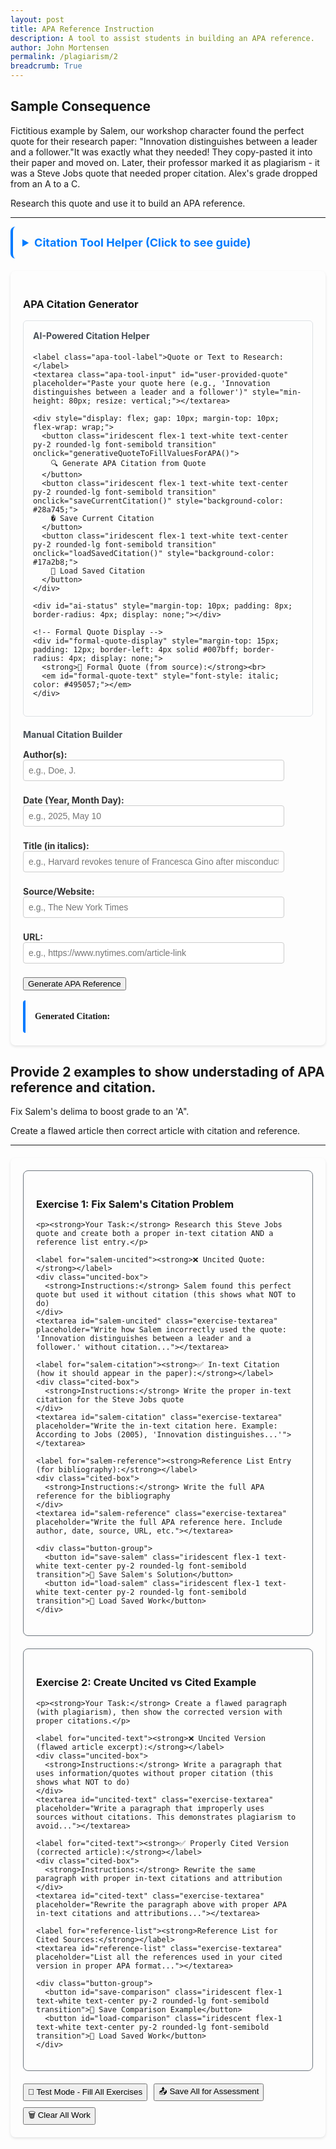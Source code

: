 ```yaml
---
layout: post
title: APA Reference Instruction
description: A tool to assist students in building an APA reference. 
author: John Mortensen
permalink: /plagiarism/2
breadcrumb: True
---
```


## Sample Consequence

Fictitious example by Salem, our workshop character found the perfect quote for their research paper: "Innovation distinguishes between a leader and a follower."It was exactly what they needed! They copy-pasted it into their paper and moved on. Later, their professor marked it as plagiarism - it was a Steve Jobs quote that needed proper citation. Alex's grade dropped from an A to a C.

Research this quote and use it to build an APA reference.

---

<style>
  /* File-specific styles only - iridescent styles moved to _sass/open-coding/elements/buttons/iridescent.scss */
  .apa-tool-label {
    display: block;
    margin-top: 8px;
    font-weight: bold;
    color: #333;
  }
  .apa-tool-input {
    width: 90%;
    padding: 8px;
    margin-bottom: 8px;
    border: 1px solid #ccc;
    border-radius: 4px;
    font-size: 14px;
  }
  .apa-tool-output {
    margin-top: 16px;
    border-left: 4px solid #007bff;
    padding: 15px;
    font-family: 'Times New Roman', serif;
    line-height: 1.6;
    border-radius: 4px;
  }
  .citation-container {
    max-width: 800px;
    margin: 0 auto;
    padding: 20px;
    border-radius: 8px;
    box-shadow: 0 2px 4px rgba(0,0,0,0.1);
  }
</style>

<details style="padding: 15px; border-radius: 8px; margin-bottom: 20px; border-left: 4px solid #007bff ">
  <summary style="cursor: pointer; font-weight: bold; color: #007bff; font-size: 18px;">Citation Tool Helper (Click to see guide)</summary>

  <div style="margin-top: 15px;">
    <h4>Purpose</h4>
    <p>Automate and scaffold the citation correction workflow for students using AI-powered quote research and manual citation building.</p>

    <h4>How to Use</h4>
    <ol>
      <li><strong>AI Method:</strong> Paste a quote or text snippet in the research box and click "Generate APA Citation from Quote" - AI will find the source and fill all fields automatically</li>
      <li><strong>Manual Method:</strong> Enter citation information directly in the fields below</li>
      <li>Review and adjust the auto-filled information as needed</li>
      <li>Use "Save" and "Load" buttons to preserve your work across sessions</li>
      <li>Copy the generated citation for use in your work</li>
    </ol>
    
    <h4>Features</h4>
    <ul>
      <li><strong>AI-powered research:</strong> Automatically finds primary sources from partial quotes or text snippets</li>
      <li><strong>Formal quote display:</strong> Shows the exact/corrected version from the original source</li>
      <li><strong>Real-time formatting:</strong> Automatically formats your citation in proper APA style</li>
      <li><strong>Save/Restore:</strong> Preserves your work and avoids repeated API calls</li>
      <li><strong>Clickable URLs:</strong> Generated citations include working links to sources</li>
      <li><strong>Educational comparison:</strong> Compare your input quote with the formal version</li>
    </ul>
    
    <h4>Instructions</h4>
    <p>Have a quote but don't know the source? Paste it in the AI research box - even partial or imperfect quotes work! The AI will research the primary source, provide the formal quote, and fill in all citation details automatically. You can then save your work and reload it later without needing to call the AI again.</p>
  </div>
</details>

<div class="citation-container">
  <h3>APA Citation Generator</h3>
  
  <!-- Optional Quote Input for AI Generation -->
  <div style="padding: 15px; border-radius: 6px; margin-bottom: 20px; border: 1px solid #dee2e6;">
    <h4 style="margin-top: 0; color: #495057;">AI-Powered Citation Helper</h4>

    <label class="apa-tool-label">Quote or Text to Research:</label>
    <textarea class="apa-tool-input" id="user-provided-quote" placeholder="Paste your quote here (e.g., 'Innovation distinguishes between a leader and a follower')" style="min-height: 80px; resize: vertical;"></textarea>
    
    <div style="display: flex; gap: 10px; margin-top: 10px; flex-wrap: wrap;">
      <button class="iridescent flex-1 text-white text-center py-2 rounded-lg font-semibold transition" onclick="generativeQuoteToFillValuesForAPA()">
        🔍 Generate APA Citation from Quote
      </button>
      <button class="iridescent flex-1 text-white text-center py-2 rounded-lg font-semibold transition" onclick="saveCurrentCitation()" style="background-color: #28a745;">
        � Save Current Citation
      </button>
      <button class="iridescent flex-1 text-white text-center py-2 rounded-lg font-semibold transition" onclick="loadSavedCitation()" style="background-color: #17a2b8;">
        📂 Load Saved Citation
      </button>
    </div>
    
    <div id="ai-status" style="margin-top: 10px; padding: 8px; border-radius: 4px; display: none;"></div>
    
    <!-- Formal Quote Display -->
    <div id="formal-quote-display" style="margin-top: 15px; padding: 12px; border-left: 4px solid #007bff; border-radius: 4px; display: none;">
      <strong>📖 Formal Quote (from source):</strong><br>
      <em id="formal-quote-text" style="font-style: italic; color: #495057;"></em>
    </div>
  </div>  <!-- Manual Citation Fields -->
  <h4 style="margin-bottom: 15px; color: #495057;">Manual Citation Builder</h4>
  
  <label class="apa-tool-label">Author(s):</label>
  <input class="apa-tool-input" id="apa-author" type="text" placeholder="e.g., Doe, J." />
  
  <label class="apa-tool-label">Date (Year, Month Day):</label>
  <input class="apa-tool-input" id="apa-date" type="text" placeholder="e.g., 2025, May 10" />
  
  <label class="apa-tool-label">Title (in italics):</label>
  <input class="apa-tool-input" id="apa-title" type="text" placeholder="e.g., Harvard revokes tenure of Francesca Gino after misconduct findings" />
  
  <label class="apa-tool-label">Source/Website:</label>
  <input class="apa-tool-input" id="apa-source" type="text" placeholder="e.g., The New York Times" />
  
  <label class="apa-tool-label">URL:</label>
  <input class="apa-tool-input" id="apa-url" type="text" placeholder="e.g., https://www.nytimes.com/article-link" />
  
  <button class="iridescent flex-1 text-white text-center py-2 rounded-lg font-semibold transition" onclick="generateAPA()">Generate APA Reference</button>
  
  <div class="apa-tool-output" id="apa-output">
    <strong>Generated Citation:</strong><br>
    <span id="citation-text"></span>
  </div>
</div>

<script type="module">
import { pythonURI, fetchOptions } from '{{ site.baseurl }}/assets/js/api/config.js';

// Status message helper function for AI quote research
function showAIStatus(message, type) {
    const statusDiv = document.getElementById("ai-status");
    statusDiv.textContent = message;
    statusDiv.style.display = "block";

    switch(type) {
        case "loading":
            statusDiv.style.backgroundColor = "#cce5ff";
            statusDiv.style.color = "#004085";
            statusDiv.style.border = "1px solid #99d3ff";
            break;
        case "success":
            statusDiv.style.backgroundColor = "#d1ecf1";
            statusDiv.style.color = "#0c5460";
            statusDiv.style.border = "1px solid #bee5eb";
            break;
        case "error":
            statusDiv.style.backgroundColor = "#f8d7da";
            statusDiv.style.color = "#721c24";
            statusDiv.style.border = "1px solid #f5c6cb";
            break;
    }

    // Auto-hide success/error messages after 5 seconds
    if (type !== "loading") {
        setTimeout(() => {
            statusDiv.style.display = "none";
        }, 5000);
    }
}

window.generativeQuoteToFillValuesForAPA = function() {
    /* 1. Provide a generative AI prompt that expects a quote
     * 2. Call generative API with payload
           - quote: user input
           - wrap with prompt to return search for primary reference of provided quote and return key:value JSON structure with author, date, title, source, url
     * 3. Fill response key values into doc elements apa-author, apa-date, apa-title, apa-source, apa-url.
     */

    const text = document.getElementById('user-provided-quote').value.trim();

    if (!text) {
        showAIStatus("⚠️ Please enter a quote or text to research", "error");
        return;
    }

    const ENDPOINT = `${pythonURI}/api/gemini`;
    const PROMPT = `Please locate a primary source for the provided text and format response as JSON structure with these exact keys: author, date, title, source, url, formal_quote. Include the formal_quote field with the exact/corrected version of the quote from the original source. The quote is: `;

    showAIStatus("🔍 Researching quote and finding primary source...", "loading");

    fetch(ENDPOINT, {
        ...fetchOptions,
        method: "POST",
        body: JSON.stringify({
            prompt: PROMPT,
            text: text
        })
    })
    .then(resp => {
        if (!resp.ok) return resp.text().then(text => { throw new Error(text); });
        return resp.json();
    })
    .then(data => {
        // Parse the AI response - it should be JSON with citation fields
        let citationData;
        try {
            // If the response is already an object with the fields we need
            if (data.author || data.date || data.title) {
                citationData = data;
            } else if (data.response) {
                // If the response is wrapped in a 'response' field
                let responseText = typeof data.response === 'string' ? data.response : JSON.stringify(data.response);
                // Strip markdown code blocks if present
                responseText = responseText.replace(/```json\s*|\s*```/g, '').trim();
                citationData = JSON.parse(responseText);
            } else if (data.text) {
                // If the response is in a 'text' field
                let responseText = data.text;
                // Strip markdown code blocks if present
                responseText = responseText.replace(/```json\s*|\s*```/g, '').trim();
                citationData = JSON.parse(responseText);
            } else {
                // Try to parse the entire response as JSON
                citationData = JSON.parse(JSON.stringify(data));
            }
        } catch (parseError) {
            console.error("Failed to parse AI response:", parseError);
            throw new Error("AI response was not in expected JSON format");
        }

        // Display formal quote if provided
        if (citationData.formal_quote) {
            document.getElementById('formal-quote-text').textContent = citationData.formal_quote;
            document.getElementById('formal-quote-display').style.display = 'block';
        }

        // Fill the APA citation fields with the AI-generated data
        if (citationData.author) {
            document.getElementById('apa-author').value = citationData.author;
        }
        if (citationData.date) {
            document.getElementById('apa-date').value = citationData.date;
        }
        if (citationData.title) {
            document.getElementById('apa-title').value = citationData.title;
        }
        if (citationData.source) {
            document.getElementById('apa-source').value = citationData.source;
        }
        if (citationData.url) {
            document.getElementById('apa-url').value = citationData.url;
        }

        // Auto-generate the APA citation with the filled fields
        generateAPA();

        showAIStatus("✅ Citation fields filled! Review and adjust as needed.", "success");
    })
    .catch(error => {
        console.error("Error in AI quote research:", error);
        showAIStatus("⚠️ Login is required or connection failed: " + error.message, "error");

        // Fallback: Fill with example data for the Steve Jobs quote if that's what was entered
        if (text.toLowerCase().includes("innovation distinguishes") || text.toLowerCase().includes("steve jobs")) {
            document.getElementById('apa-author').value = "Jobs, S.";
            document.getElementById('apa-date').value = "2005, June 12";
            document.getElementById('apa-title').value = "Stanford University Commencement Address";
            document.getElementById('apa-source').value = "Stanford News";
            document.getElementById('apa-url').value = "https://news.stanford.edu/news/2005/june15/jobs-061505.html";
            generateAPA();
            showAIStatus("📚 Using known source for Steve Jobs quote (AI unavailable)", "success");
        }
    });
};

function generateAPA() {
  const author = document.getElementById('apa-author').value.trim();
  const date = document.getElementById('apa-date').value.trim();
  const title = document.getElementById('apa-title').value.trim();
  const source = document.getElementById('apa-source').value.trim();
  const url = document.getElementById('apa-url').value.trim();
  
  let citation = '';
  
  if (author && date && title && source && url) {
    citation = `${author} (${date}). <i>${title}</i>. ${source}. <a href='${url}' target='_blank'>${url}</a>`;
  } else {
    // Default example citation
    citation = `Doe, J. (2025, May 10). <i>Harvard revokes tenure of Francesca Gino after misconduct findings</i>. The New York Times. <a href='https://www.nytimes.com/article-link' target='_blank'>https://www.nytimes.com/article-link</a>`;
  }
  
  document.getElementById('citation-text').innerHTML = citation;
}

// Expose function to global scope for onclick access
window.generateAPA = generateAPA;

// Save current citation data to localStorage
window.saveCurrentCitation = function() {
    const citationData = {
        userQuote: document.getElementById('user-provided-quote').value.trim(),
        formalQuote: document.getElementById('formal-quote-text').textContent,
        author: document.getElementById('apa-author').value.trim(),
        date: document.getElementById('apa-date').value.trim(),
        title: document.getElementById('apa-title').value.trim(),
        source: document.getElementById('apa-source').value.trim(),
        url: document.getElementById('apa-url').value.trim(),
        citation: document.getElementById('citation-text').innerHTML,
        timestamp: new Date().toISOString()
    };

    // Only save if there's meaningful data
    if (citationData.author || citationData.title || citationData.userQuote) {
        try {
            localStorage.setItem('plagiarism-c2-saved-citation', JSON.stringify(citationData));
            showAIStatus("✅ Citation saved successfully!", "success");
        } catch (error) {
            showAIStatus("❌ Failed to save citation: " + error.message, "error");
        }
    } else {
        showAIStatus("⚠️ No citation data to save", "error");
    }
};

// Load saved citation data from localStorage
window.loadSavedCitation = function() {
    try {
        const saved = localStorage.getItem('plagiarism-c2-saved-citation');
        if (saved) {
            const citationData = JSON.parse(saved);

            // Fill all the fields
            document.getElementById('user-provided-quote').value = citationData.userQuote || '';
            document.getElementById('apa-author').value = citationData.author || '';
            document.getElementById('apa-date').value = citationData.date || '';
            document.getElementById('apa-title').value = citationData.title || '';
            document.getElementById('apa-source').value = citationData.source || '';
            document.getElementById('apa-url').value = citationData.url || '';

            // Show formal quote if available
            if (citationData.formalQuote) {
                document.getElementById('formal-quote-text').textContent = citationData.formalQuote;
                document.getElementById('formal-quote-display').style.display = 'block';
            }

            // Regenerate the citation
            generateAPA();

            const saveDate = new Date(citationData.timestamp).toLocaleString();
            showAIStatus(`✅ Citation loaded! (Saved: ${saveDate})`, "success");
        } else {
            showAIStatus("⚠️ No saved citation found", "error");
        }
    } catch (error) {
        showAIStatus("❌ Failed to load citation: " + error.message, "error");
    }
};

// Show default example on page load, or load saved citation if available
document.addEventListener('DOMContentLoaded', function() {
    // Try to load saved citation first
    const saved = localStorage.getItem('plagiarism-c2-saved-citation');
    if (saved) {
        loadSavedCitation();
    } else {
        generateAPA();
    }
});
</script>

## Provide 2 examples to show understading of APA reference and citation.

Fix Salem's delima to boost grade to an 'A".

Create a flawed article then correct article with citation and reference.

---

<style>
  .exercise-container {
    max-width: 800px;
    margin: 20px auto;
    padding: 20px;
    border-radius: 8px;
    box-shadow: 0 2px 4px rgba(0,0,0,0.1);
  }
  
  .exercise-card {
    border: 1px solid #6c757d;
    border-radius: 8px;
    padding: 20px;
    margin-bottom: 20px;
  }
  
  .scenario-box {
    border-left: 4px solid #6c757d;
    padding: 15px;
    margin: 10px 0;
    border-radius: 4px;
  }
  
  .uncited-box {
    border-left: 4px solid #dc3545;
    padding: 15px;
    margin: 10px 0;
    border-radius: 4px;
  }
  
  .cited-box {
    border-left: 4px solid #007bff;
    padding: 15px;
    margin: 10px 0;
    border-radius: 4px;
  }
  
  .exercise-textarea {
    width: 100%;
    min-height: 100px;
    padding: 12px;
    border: 1px solid #6c757d;
    border-radius: 4px;
    font-family: 'Times New Roman', serif;
    line-height: 1.6;
    resize: vertical;
  }
  
  .button-group {
    display: flex;
    gap: 10px;
    margin-top: 15px;
    flex-wrap: wrap;
  }
  
  .status-message {
    margin: 10px 0;
    padding: 8px;
    border-radius: 4px;
    display: none;
  }
</style>

<div class="exercise-container">
  
  <!-- Exercise 1: Salem's Citation Problem -->
  <div class="exercise-card">
    <h3>Exercise 1: Fix Salem's Citation Problem</h3>

    <p><strong>Your Task:</strong> Research this Steve Jobs quote and create both a proper in-text citation AND a reference list entry.</p>
    
    <label for="salem-uncited"><strong>❌ Uncited Quote:</strong></label>
    <div class="uncited-box">
      <strong>Instructions:</strong> Salem found this perfect quote but used it without citation (this shows what NOT to do)
    </div>
    <textarea id="salem-uncited" class="exercise-textarea" placeholder="Write how Salem incorrectly used the quote: 'Innovation distinguishes between a leader and a follower.' without citation..."></textarea>
    
    <label for="salem-citation"><strong>✅ In-text Citation (how it should appear in the paper):</strong></label>
    <div class="cited-box">
      <strong>Instructions:</strong> Write the proper in-text citation for the Steve Jobs quote
    </div>
    <textarea id="salem-citation" class="exercise-textarea" placeholder="Write the in-text citation here. Example: According to Jobs (2005), 'Innovation distinguishes...'"></textarea>
    
    <label for="salem-reference"><strong>Reference List Entry (for bibliography):</strong></label>
    <div class="cited-box">
      <strong>Instructions:</strong> Write the full APA reference for the bibliography
    </div>
    <textarea id="salem-reference" class="exercise-textarea" placeholder="Write the full APA reference here. Include author, date, source, URL, etc."></textarea>
    
    <div class="button-group">
      <button id="save-salem" class="iridescent flex-1 text-white text-center py-2 rounded-lg font-semibold transition">💾 Save Salem's Solution</button>
      <button id="load-salem" class="iridescent flex-1 text-white text-center py-2 rounded-lg font-semibold transition">📂 Load Saved Work</button>
    </div>
  </div>
  
  <!-- Exercise 2: Uncited vs Cited Comparison -->
  <div class="exercise-card">
    <h3>Exercise 2: Create Uncited vs Cited Example</h3>

    <p><strong>Your Task:</strong> Create a flawed paragraph (with plagiarism), then show the corrected version with proper citations.</p>
    
    <label for="uncited-text"><strong>❌ Uncited Version (flawed article excerpt):</strong></label>
    <div class="uncited-box">
      <strong>Instructions:</strong> Write a paragraph that uses information/quotes without proper citation (this shows what NOT to do)
    </div>
    <textarea id="uncited-text" class="exercise-textarea" placeholder="Write a paragraph that improperly uses sources without citations. This demonstrates plagiarism to avoid..."></textarea>
    
    <label for="cited-text"><strong>✅ Properly Cited Version (corrected article):</strong></label>
    <div class="cited-box">
      <strong>Instructions:</strong> Rewrite the same paragraph with proper in-text citations and attribution
    </div>
    <textarea id="cited-text" class="exercise-textarea" placeholder="Rewrite the paragraph above with proper APA in-text citations and attributions..."></textarea>
    
    <label for="reference-list"><strong>Reference List for Cited Sources:</strong></label>
    <textarea id="reference-list" class="exercise-textarea" placeholder="List all the references used in your cited version in proper APA format..."></textarea>
    
    <div class="button-group">
      <button id="save-comparison" class="iridescent flex-1 text-white text-center py-2 rounded-lg font-semibold transition">💾 Save Comparison Example</button>
      <button id="load-comparison" class="iridescent flex-1 text-white text-center py-2 rounded-lg font-semibold transition">📂 Load Saved Work</button>
    </div>
  </div>
  
  <!-- Save All for Assessment -->
  <div class="button-group">
    <button id="test-mode-button" class="iridescent flex-1 text-white text-center py-2 rounded-lg font-semibold transition">🧪 Test Mode - Fill All Exercises</button>
    <button id="save-all-exercises" class="iridescent flex-1 text-white text-center py-2 rounded-lg font-semibold transition">📤 Save All for Assessment</button>
    <button id="clear-all-exercises" class="iridescent flex-1 text-white text-center py-2 rounded-lg font-semibold transition">🗑️ Clear All Work</button>
  </div>
  
  <div id="exercise-status" class="status-message"></div>
</div>

<script>
document.addEventListener("DOMContentLoaded", function() {

    // Status message helper function
    function showStatusMessage(message, type) {
        const statusDiv = document.getElementById("exercise-status");
        statusDiv.textContent = message;
        statusDiv.style.display = "block";

        // Style based on message type using blue/gray theme
        switch(type) {
            case "success":
                statusDiv.style.backgroundColor = "#d1ecf1";
                statusDiv.style.color = "#0c5460";
                statusDiv.style.border = "1px solid #bee5eb";
                break;
            case "error":
                statusDiv.style.backgroundColor = "#e9ecef";
                statusDiv.style.color = "#495057";
                statusDiv.style.border = "1px solid #6c757d";
                break;
            case "warning":
                statusDiv.style.backgroundColor = "#e2e3e5";
                statusDiv.style.color = "#383d41";
                statusDiv.style.border = "1px solid #adb5bd";
                break;
            case "info":
                statusDiv.style.backgroundColor = "#d1ecf1";
                statusDiv.style.color = "#0c5460";
                statusDiv.style.border = "1px solid #bee5eb";
                break;
        }

        // Auto-hide after 4 seconds
        setTimeout(() => {
            statusDiv.style.display = "none";
        }, 4000);
    }

    // Test Mode - Fill all exercises with sample data
    document.getElementById("test-mode-button").onclick = function() {
        if (confirm("This will fill all exercises with sample data for testing. Continue?")) {
            // Exercise 1: Salem's Citation Problem
            document.getElementById("salem-uncited").value = `Innovation distinguishes between a leader and a follower. This quote perfectly captures the essence of entrepreneurship and leadership in business.`;
            document.getElementById("salem-citation").value = `According to Jobs (2005), "Innovation distinguishes between a leader and a follower."`;
            document.getElementById("salem-reference").value = `Jobs, S. (2005, June 12). Stanford University Commencement Address. Stanford News. https://news.stanford.edu/news/2005/june15/jobs-061505.html`;

            // Exercise 2: Uncited vs Cited Comparison
            document.getElementById("uncited-text").value = `Artificial intelligence is transforming education by providing personalized learning experiences. Studies show that AI can improve student outcomes by 40%. Machine learning algorithms can adapt to individual learning styles and provide instant feedback. This technology is revolutionizing how we think about teaching and learning.`;

            document.getElementById("cited-text").value = `Artificial intelligence is transforming education by providing personalized learning experiences (Chen, 2023). Studies show that AI can improve student outcomes by 40% (Johnson & Smith, 2024). According to Rodriguez (2023), machine learning algorithms can adapt to individual learning styles and provide instant feedback. This technology is revolutionizing how we think about teaching and learning (AI Education Consortium, 2024).`;

            document.getElementById("reference-list").value = `AI Education Consortium. (2024). The future of AI in education. Journal of Educational Technology, 15(3), 45-62. https://doi.org/10.1234/jet.2024.15.3.45

Chen, L. (2023). Personalized learning through artificial intelligence. Educational Psychology Review, 28(4), 123-145. https://doi.org/10.1234/epr.2023.28.4.123

Johnson, M., & Smith, R. (2024). Measuring AI impact on student performance. Computers & Education, 89, 67-78. https://doi.org/10.1234/ce.2024.89.67

Rodriguez, A. (2023). Adaptive learning systems in modern classrooms. Teaching and Technology Quarterly, 12(2), 89-104. https://doi.org/10.1234/ttq.2023.12.2.89`;

            showStatusMessage("🧪 Test mode activated! All exercises filled with sample data.", "info");
        }
    };

    // Save Salem's Exercise
    document.getElementById("save-salem").onclick = function() {
        const uncited = document.getElementById("salem-uncited").value.trim();
        const citation = document.getElementById("salem-citation").value.trim();
        const reference = document.getElementById("salem-reference").value.trim();

        if (uncited.length === 0 || citation.length === 0 || reference.length === 0) {
            showStatusMessage("⚠️ Please complete all three sections before saving", "warning");
            return;
        }

        try {
            localStorage.setItem('plagiarism-c2-1', JSON.stringify({
                uncited: uncited,
                citation: citation,
                reference: reference,
                timestamp: new Date().toISOString(),
                exercise: 'Salem Citation Problem'
            }));
            showStatusMessage("✅ Salem's solution saved successfully!", "success");
        } catch (error) {
            showStatusMessage("❌ Failed to save: " + error.message, "error");
        }
    };

    // Load Salem's Exercise
    document.getElementById("load-salem").onclick = function() {
        try {
            const saved = localStorage.getItem('plagiarism-c2-1');
            if (saved) {
                const data = JSON.parse(saved);
                document.getElementById("salem-uncited").value = data.uncited || '';
                document.getElementById("salem-citation").value = data.citation || '';
                document.getElementById("salem-reference").value = data.reference || '';
                const saveDate = new Date(data.timestamp).toLocaleString();
                showStatusMessage(`✅ Salem's solution loaded! (Saved: ${saveDate})`, "success");
            } else {
                showStatusMessage("⚠️ No saved Salem exercise found", "warning");
            }
        } catch (error) {
            showStatusMessage("❌ Failed to load: " + error.message, "error");
        }
    };

    // Save Comparison Exercise
    document.getElementById("save-comparison").onclick = function() {
        const uncited = document.getElementById("uncited-text").value.trim();
        const cited = document.getElementById("cited-text").value.trim();
        const references = document.getElementById("reference-list").value.trim();

        if (uncited.length === 0 || cited.length === 0 || references.length === 0) {
            showStatusMessage("⚠️ Please complete all three sections before saving", "warning");
            return;
        }

        try {
            localStorage.setItem('plagiarism-c2-2', JSON.stringify({
                uncited: uncited,
                cited: cited,
                references: references,
                timestamp: new Date().toISOString(),
                exercise: 'Uncited vs Cited Comparison'
            }));
            showStatusMessage("✅ Comparison example saved successfully!", "success");
        } catch (error) {
            showStatusMessage("❌ Failed to save: " + error.message, "error");
        }
    };

    // Load Comparison Exercise
    document.getElementById("load-comparison").onclick = function() {
        try {
            const saved = localStorage.getItem('plagiarism-c2-2');
            if (saved) {
                const data = JSON.parse(saved);
                document.getElementById("uncited-text").value = data.uncited;
                document.getElementById("cited-text").value = data.cited;
                document.getElementById("reference-list").value = data.references;
                const saveDate = new Date(data.timestamp).toLocaleString();
                showStatusMessage(`✅ Comparison example loaded! (Saved: ${saveDate})`, "success");
            } else {
                showStatusMessage("⚠️ No saved comparison exercise found", "warning");
            }
        } catch (error) {
            showStatusMessage("❌ Failed to load: " + error.message, "error");
        }
    };

    // Save All for Assessment
    document.getElementById("save-all-exercises").onclick = function() {
        const salemUncited = document.getElementById("salem-uncited").value.trim();
        const salemCitation = document.getElementById("salem-citation").value.trim();
        const salemReference = document.getElementById("salem-reference").value.trim();
        const uncited = document.getElementById("uncited-text").value.trim();
        const cited = document.getElementById("cited-text").value.trim();
        const references = document.getElementById("reference-list").value.trim();

        if (salemUncited.length === 0 || salemCitation.length === 0 || salemReference.length === 0 ||
            uncited.length === 0 || cited.length === 0 || references.length === 0) {
            showStatusMessage("⚠️ Please complete all exercises before saving for assessment", "warning");
            return;
        }

        try {
            // Save consolidated assessment data
            const assessmentData = {
                lesson: 'C2-demo_reference-session',
                studentWork: {
                    salemExercise: {
                        uncited: salemUncited,
                        citation: salemCitation,
                        reference: salemReference
                    },
                    comparisonExercise: {
                        uncited: uncited,
                        cited: cited,
                        references: references
                    }
                },
                timestamp: new Date().toISOString(),
                completed: true
            };

            localStorage.setItem('plagiarism-c2-assessment', JSON.stringify(assessmentData));

            // Also save individual exercises for C5 compatibility
            localStorage.setItem('plagiarism-c2-1', JSON.stringify({
                uncited: salemUncited,
                citation: salemCitation,
                reference: salemReference,
                timestamp: new Date().toISOString(),
                exercise: 'Salem Citation Exercise'
            }));

            localStorage.setItem('plagiarism-c2-2', JSON.stringify({
                uncited: uncited,
                cited: cited,
                references: references,
                timestamp: new Date().toISOString(),
                exercise: 'Comparison Exercise'
            }));

            showStatusMessage("🎓 All exercises saved for instructor assessment!", "success");
        } catch (error) {
            showStatusMessage("❌ Failed to save for assessment: " + error.message, "error");
        }
    };

    // Clear All Work
    document.getElementById("clear-all-exercises").onclick = function() {
        if (confirm("Are you sure you want to clear all your work? This cannot be undone.")) {
            // Clear all text areas
            document.getElementById("salem-citation").value = "";
            document.getElementById("salem-reference").value = "";
            document.getElementById("uncited-text").value = "";
            document.getElementById("cited-text").value = "";
            document.getElementById("reference-list").value = "";

            // Clear individual saves
            localStorage.removeItem('plagiarism-c2-1');
            localStorage.removeItem('plagiarism-c2-2');
            localStorage.removeItem('plagiarism-c2-assessment');

            showStatusMessage("🗑️ All work cleared", "info");
        }
    };

    // Auto-load saved work on page load
    document.getElementById("load-salem").click();
    document.getElementById("load-comparison").click();
});
</script>
